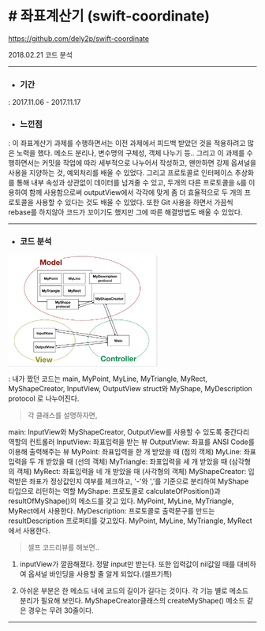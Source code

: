 # # 좌표계산기 (swift-coordinate)
https://github.com/dely2p/swift-coordinate

  2018.02.21 코드 분석

---

- ### 기간
 : 2017.11.06 - 2017.11.17
- ### 느낀점
 : 이 좌표계산기 과제를 수행하면서는 이전 과제에서 피드백 받았던 것을 적용하려고 많은 노력을 했다. 메소드 분리나, 변수명의 구체성, 객체 나누기 등.. 그리고 이 과제를 수행하면서는 커밋을 작업에 따라 세부적으로 나누어서 작성하고, 왠만하면 강제 옵셔널을 사용을 지양하는 것, 예외처리를 배울 수 있었다. 그리고 프로토콜로 인터페이스 추상화를 통해 내부 속성과 상관없이 데이터를 넘겨줄 수 있고, 두개의 다른 프로토콜을 `&`를 이용하여 함께 사용함으로써 outputView에서 각각에 맞게 좀 더 효율적으로 두 개의 프로토콜을 사용할 수 있다는 것도 배울 수 있었다.
  또한 Git 사용을 하면서 가끔씩 rebase를 하지않아 코드가 꼬이기도 했지만 그에 따른 해결방법도 배울 수 있었다.

---

- ### 코드 분석

<img src="./img/Coordinate1.png" width="60%" height="60%" align="center">

: 내가 짰던 코드는 main, MyPoint, MyLine, MyTriangle, MyRect, MyShapeCreator, InputView, OutputView struct와 MyShape, MyDescription protocol 로 나누어진다.


 > 각 클래스를 설명하자면,
 
 main: InputView와 MyShapeCreator, OutputView를 사용할 수 있도록 중간다리 역할의 컨트롤러
 InputView: 좌표입력을 받는 뷰
 OutputView: 좌표를 ANSI Code를 이용해 출력해주는 뷰
 MyPoint: 좌표입력을 한 개 받았을 때 (점의 객체)
 MyLine: 좌표입력을 두 개 받았을 때 (선의 객체)
 MyTriangle: 좌표입력을 세 개 받았을 때 (삼각형의 객체)
 MyRect: 좌표입력을 네 개 받았을 때 (사각형의 객체)
 MyShapeCreator: 입력받은 좌표가 정상값인지 여부를 체크하고, '-'와 ','를 기준으로 분리하여 MyShape 타입으로 리턴하는 역할
 MyShape: 프로토콜로 calculateOfPosition()과 resultOfMyShape()의 메소드를 갖고 있다. MyPoint, MyLine, MyTriangle, MyRect에서 사용한다.
 MyDescription: 프로토콜로 출력문구를 만드는 resultDescription 프로퍼티를 갖고있다. MyPoint, MyLine, MyTriangle, MyRect에서 사용한다.



  > 셀프 코드리뷰를 해보면..

1. inputView가 깔끔해졌다. 정말 input만 받는다. 또한 입력값이 nil값일 때를 대비하여 옵셔널 바인딩을 사용할 줄 알게 되었다.(셀프기특)

2. 아쉬운 부분은 한 메소드 내에 코드의 길이가 길다는 것이다. 각 기능 별로 메소드 분리가 필요해 보인다. MyShapeCreator클래스의 createMyShape() 메소드 같은 경우는 무려 30줄이다.
  
  ---
